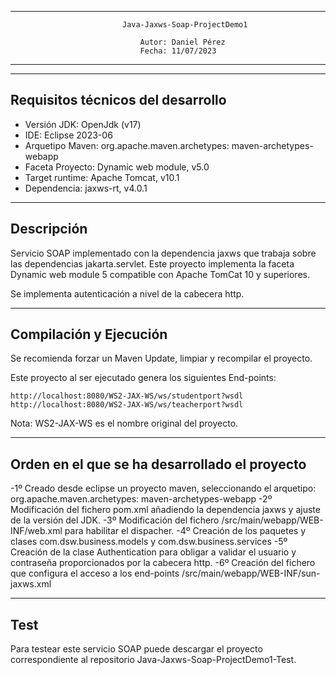 ----------------------------------------------------------------------------------------------
                             Java-Jaxws-Soap-ProjectDemo1   
                                                           
                                 Autor: Daniel Pérez                     
                                 Fecha: 11/07/2023                      
----------------------------------------------------------------------------------------------

----------------------------------------------------------------------------------------------
Requisitos técnicos del desarrollo
----------------------------------------------------------------------------------------------

- Versión JDK: OpenJdk (v17)
- IDE: Eclipse 2023-06
- Arquetipo Maven: org.apache.maven.archetypes: maven-archetypes-webapp
- Faceta Proyecto: Dynamic web module, v5.0
- Target runtime: Apache Tomcat, v10.1
- Dependencia: jaxws-rt, v4.0.1

-----------------------------------------------------------------------------------------------
Descripción
-----------------------------------------------------------------------------------------------

Servicio SOAP implementado con la dependencia jaxws que trabaja sobre las dependencias jakarta.servlet. Este proyecto implementa la faceta Dynamic web module 5 compatible con Apache TomCat 10 y superiores.

Se implementa autenticación a nivel de la cabecera http.

-----------------------------------------------------------------------------------------------
Compilación y Ejecución
-----------------------------------------------------------------------------------------------

Se recomienda forzar un Maven Update, limpiar y recompilar el proyecto.

Este proyecto al ser ejecutado genera los siguientes End-points:

	http://localhost:8080/WS2-JAX-WS/ws/studentport?wsdl
	http://localhost:8080/WS2-JAX-WS/ws/teacherport?wsdl

 Nota: WS2-JAX-WS es el nombre original del proyecto.

-----------------------------------------------------------------------------------------------
Orden en el que se ha desarrollado el proyecto
-----------------------------------------------------------------------------------------------

-1º Creado desde eclipse un proyecto maven, seleccionando el arquetipo: org.apache.maven.archetypes: maven-archetypes-webapp
-2º Modificación del fichero pom.xml añadiendo la dependencia jaxws y ajuste de la versión del JDK.
-3º Modificación del fichero /src/main/webapp/WEB-INF/web.xml para habilitar el dispacher.
-4º Creación de los paquetes y clases com.dsw.business.models y com.dsw.business.services
-5º Creación de la clase Authentication para obligar a validar el usuario y contraseña proporcionados por la cabecera http.
-6º Creación del fichero que configura el acceso a los end-points /src/main/webapp/WEB-INF/sun-jaxws.xml

-----------------------------------------------------------------------------------------------
Test
-----------------------------------------------------------------------------------------------

Para testear este servicio SOAP puede descargar el proyecto correspondiente al repositorio Java-Jaxws-Soap-ProjectDemo1-Test.

